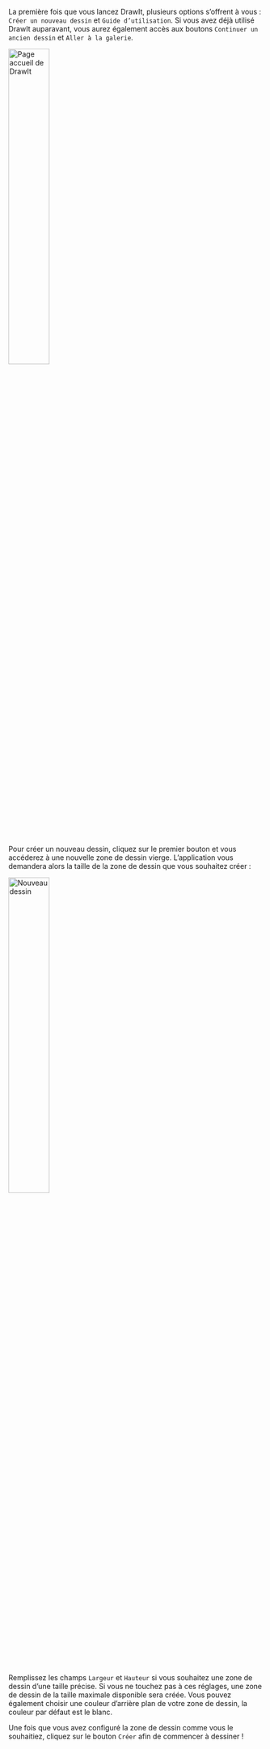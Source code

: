 La première fois que vous lancez DrawIt, plusieurs options s’offrent à vous : `Créer un nouveau dessin` et `Guide d’utilisation`. Si vous avez déjà utilisé DrawIt auparavant, vous aurez également accès aux boutons `Continuer un ancien dessin` et `Aller à la galerie`.

<img class="doc-img" alt="Page accueil de DrawIt" src="/assets/doc/imgs/doc-home.png" title="La page d’accueil de DrawIt" width="40%">

Pour créer un nouveau dessin, cliquez sur le premier bouton et vous accéderez à une nouvelle zone de dessin vierge. L’application vous demandera alors la taille de la zone de dessin que vous souhaitez créer :

 <img class="doc-img" alt="Nouveau dessin" src="/assets/doc/imgs/nouveauDessin.png" title="Fenêtre de création de nouveau dessin de DrawIt" width="40%">

Remplissez les champs `Largeur` et `Hauteur` si vous souhaitez une zone de dessin d’une taille précise. Si vous ne touchez pas à ces réglages, une zone de dessin de la taille maximale disponible sera créée. Vous pouvez également choisir une couleur d’arrière plan de votre zone de dessin, la couleur par défaut est le blanc. 

 Une fois que vous avez configuré la zone de dessin comme vous le souhaitiez, cliquez sur le bouton `Créer` afin de commencer à dessiner !
